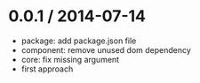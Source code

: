 
0.0.1 / 2014-07-14
==================

 * package: add package.json file
 * component: remove unused dom dependency
 * core: fix missing argument
 * first approach
